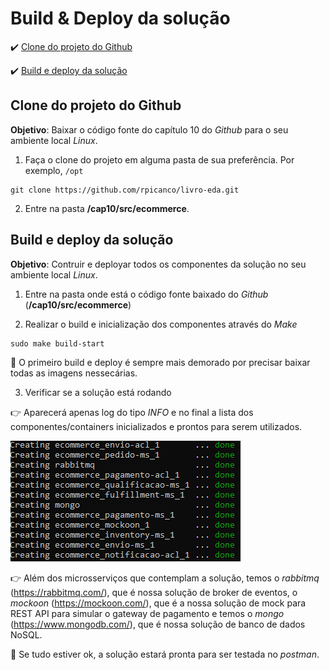 <h1>Build & Deploy da solução</h1>

:heavy_check_mark: [Clone do projeto do Github](#clone-projeto-github)

:heavy_check_mark: [Build e deploy da solução](#build-deploy-solução)

## Clone do projeto do Github

**Objetivo**: Baixar o código fonte do capítulo 10 do _Github_ para o seu ambiente local _Linux_.

1. Faça o clone do projeto em alguma pasta de sua preferência. Por exemplo, `/opt`

```
git clone https://github.com/rpicanco/livro-eda.git
``` 

2. Entre na pasta **/cap10/src/ecommerce**.

## Build e deploy da solução

**Objetivo**: Contruir e deployar todos os componentes da solução no seu ambiente local _Linux_.

1. Entre na pasta onde está o código fonte baixado do _Github_ (**/cap10/src/ecommerce**)

2. Realizar o build e inicialização dos componentes através do _Make_

```
sudo make build-start
```

:loudspeaker: O primeiro build e deploy é sempre mais demorado por precisar baixar todas as imagens nessecárias.

3. Verificar se a solução está rodando

:point_right: Aparecerá apenas log do tipo _INFO_ e no final a lista dos componentes/containers inicializados e prontos para serem utilizados.

<img src="/cap10/imagens/build-start-sucesso.png">

:point_right: Além dos microsserviços que contemplam a solução, temos o _rabbitmq_ (https://rabbitmq.com/), que é nossa solução de broker de eventos, o _mockoon_ (https://mockoon.com/), que é a nossa solução de mock para REST API para simular o gateway de pagamento e temos o _mongo_ (https://www.mongodb.com/), que é nossa solução de banco de dados NoSQL.

:loudspeaker: Se tudo estiver ok, a solução estará pronta para ser testada no _postman_.